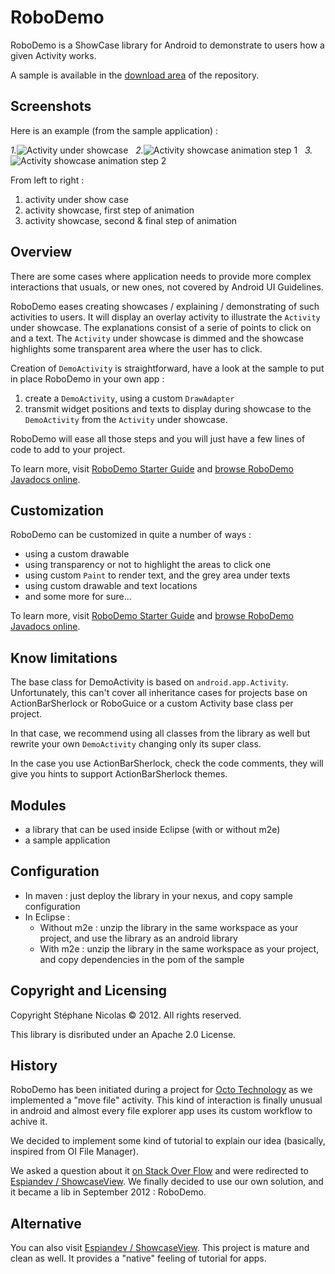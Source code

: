 RoboDemo
========

RoboDemo is a ShowCase library for Android to demonstrate to users how a given Activity works.

A sample is available in the [download area](https://github.com/stephanenicolas/RoboDemo/downloads) of the repository.

Screenshots 
-----------

Here is an example (from the sample application) :

*1.*![Activity under showcase](https://github.com/stephanenicolas/RoboDemo/raw/master/docs/activity-under-showcase-small.png "Activity under showcase")
&nbsp;
*2.*![Activity showcase animation step 1](https://raw.github.com/stephanenicolas/RoboDemo/master/docs/activity-showcase-animation-1-small.png "Activity showcase animation step 1")
&nbsp;
*3.*![Activity showcase animation step 2](https://raw.github.com/stephanenicolas/RoboDemo/master/docs/activity-showcase-animation-2-small.png "Activity showcase animation step 2")

From left to right : 

1. activity under show case
2. activity showcase, first step of animation
3. activity showcase, second & final step of animation

Overview
--------

There are some cases where application needs to provide more complex interactions that usuals, or new ones, not covered by Android UI Guidelines.

RoboDemo eases creating showcases / explaining / demonstrating of such activities to users.
It will display an overlay activity to illustrate the `Activity` under showcase. The explanations consist of a serie of
points to click on and a text. The  `Activity` under showcase is dimmed and the showcase highlights some transparent area where
the user has to click.

Creation of `DemoActivity` is straightforward, have a look at the sample to put in place RoboDemo in your own app :

1. create a `DemoActivity`, using a custom `DrawAdapter`
2. transmit widget positions and texts to display during showcase to the `DemoActivity` from the `Activity` under showcase.

RoboDemo will ease all those steps and you will just have a few lines of code to add to your project.

To learn more, visit [RoboDemo Starter Guide](https://github.com/stephanenicolas/RoboDemo/issues/1) and [browse RoboDemo Javadocs online](http://stephanenicolas.github.com/RoboDemo/apidocs/index.html).

Customization 
-------------

RoboDemo can be customized in quite a number of ways : 
* using a custom drawable
* using transparency or not to highlight the areas to click one
* using custom `Paint` to render text, and the grey area under texts
* using custom drawable and text locations
* and some more for sure...

To learn more, visit [RoboDemo Starter Guide](https://github.com/stephanenicolas/RoboDemo/issues/1) and [browse RoboDemo Javadocs online](http://stephanenicolas.github.com/RoboDemo/apidocs/index.html).


Know limitations
----------------

The base class for DemoActivity is based on `android.app.Activity`. Unfortunately, this can't cover all inheritance cases for projects
base on ActionBarSherlock or RoboGuice or a custom Activity base class per project.

In that case, we recommend using all classes from the library as well but rewrite your own `DemoActivity` changing only its super class.

In the case you use ActionBarSherlock, check the code comments, they will give you hints to support ActionBarSherlock themes.

Modules 
-------

* a library that can be used inside Eclipse (with or without m2e)
* a sample application

Configuration
-------------

* In maven : just deploy the library in your nexus, and copy sample configuration
* In Eclipse :
  * Without m2e : unzip the library in the same workspace as your project, and use the library as an android library
  * With m2e : unzip the library in the same workspace as your project, and copy dependencies in the pom of the sample 
  
Copyright and Licensing
-----------------------

Copyright Stéphane Nicolas © 2012. All rights reserved.

This library is disributed under an Apache 2.0 License.

History
-------

RoboDemo has been initiated during a project for [Octo Technology](http://www.octo.com) as we implemented a "move file" activity.
This kind of interaction is finally unusual in android and almost every file explorer app uses its custom workflow to achive it.

We decided to implement some kind of tutorial to explain our idea (basically, inspired from OI File Manager).

We asked a question about it [on Stack Over Flow](http://stackoverflow.com/q/12148381/693752) and were redirected to 
[Espiandev / ShowcaseView](https://github.com/Espiandev/ShowcaseView). We finally decided to use our own solution, and it became a 
lib in September 2012 : RoboDemo.

Alternative
------------

You can also visit [Espiandev / ShowcaseView](https://github.com/Espiandev/ShowcaseView). This project is mature and clean as well.
It provides a "native" feeling of tutorial for apps.


